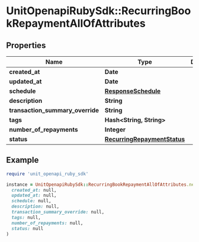 # UnitOpenapiRubySdk::RecurringBookRepaymentAllOfAttributes

## Properties

| Name | Type | Description | Notes |
| ---- | ---- | ----------- | ----- |
| **created_at** | **Date** |  |  |
| **updated_at** | **Date** |  |  |
| **schedule** | [**ResponseSchedule**](ResponseSchedule.md) |  |  |
| **description** | **String** |  |  |
| **transaction_summary_override** | **String** |  | [optional] |
| **tags** | **Hash&lt;String, String&gt;** |  | [optional] |
| **number_of_repayments** | **Integer** |  |  |
| **status** | [**RecurringRepaymentStatus**](RecurringRepaymentStatus.md) |  |  |

## Example

```ruby
require 'unit_openapi_ruby_sdk'

instance = UnitOpenapiRubySdk::RecurringBookRepaymentAllOfAttributes.new(
  created_at: null,
  updated_at: null,
  schedule: null,
  description: null,
  transaction_summary_override: null,
  tags: null,
  number_of_repayments: null,
  status: null
)
```

